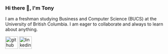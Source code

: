 ### Hi there 👋, I'm Tony
I am a freshman studying Business and Computer Science (BUCS) at the University of British Columbia. I am eager to collaborate and always to learn about anything. 

[<img src='https://cdn.jsdelivr.net/npm/simple-icons@3.0.1/icons/github.svg' alt='github' height='40'>](https://github.com/tczg)  [<img src='https://cdn.jsdelivr.net/npm/simple-icons@3.0.1/icons/linkedin.svg' alt='linkedin' height='40'>](https://www.linkedin.com/in/tony-gu-/)  
